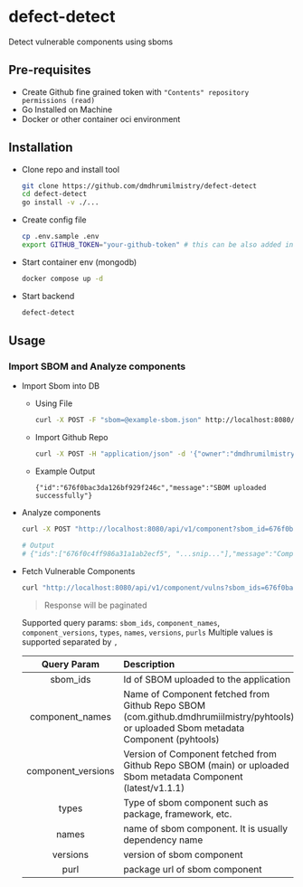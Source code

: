 # defect-detect

Detect vulnerable components using sboms

## Pre-requisites

* Create Github fine grained token with `"Contents" repository permissions (read)`
* Go Installed on Machine
* Docker or other container oci environment


## Installation

* Clone repo and install tool

    ```bash
    git clone https://github.com/dmdhrumilmistry/defect-detect
    cd defect-detect
    go install -v ./...
    ```

* Create config file

    ```bash
    cp .env.sample .env
    export GITHUB_TOKEN="your-github-token" # this can be also added in config file
    ```

* Start container env (mongodb)

    ```bash
    docker compose up -d 
    ```

* Start backend

    ```bash
    defect-detect
    ```

## Usage

### Import SBOM and Analyze components

* Import Sbom into DB

    * Using File

        ```bash
        curl -X POST -F "sbom=@example-sbom.json" http://localhost:8080/api/v1/sbom
        ```

    * Import Github Repo

        ```bash
        curl -X POST -H "application/json" -d '{"owner":"dmdhrumilmistry", "repo_name":"pyhtools"}' http://localhost:8080/api/v1/sbom/githubImport
        ```

    * Example Output

        ```
        {"id":"676f0bac3da126bf929f246c","message":"SBOM uploaded successfully"}
        ```

* Analyze components

    ```bash
    curl -X POST "http://localhost:8080/api/v1/component?sbom_id=676f0bac3da126bf929f246c"

    # Output
    # {"ids":["676f0c4ff986a31a1ab2ecf5", "...snip..."],"message":"Components created successfully from Sbom"}
    ```

* Fetch Vulnerable Components

    ```bash
    curl "http://localhost:8080/api/v1/component/vulns?sbom_ids=676f0bac3da126bf929f246c"
    ```

    > Response will be paginated

    Supported query params: `sbom_ids`, `component_names`, `component_versions`, `types`, `names`, `versions`, `purls`
    Multiple values is supported separated by `,` 

    | Query Param | Description |
    |:-----------:|:------------|
    |sbom_ids|Id of SBOM uploaded to the application|
    |component_names|Name of Component fetched from Github Repo SBOM (com.github.dmdhrumiilmistry/pyhtools) or uploaded Sbom metadata Component (pyhtools)|
    |component_versions|Version of Component fetched from Github Repo SBOM (main) or uploaded Sbom metadata Component (latest/v1.1.1)|
    |types|Type of sbom component such as package, framework, etc.|
    |names|name of sbom component. It is usually dependency name|
    |versions|version of sbom component|
    |purl| package url of sbom component|
